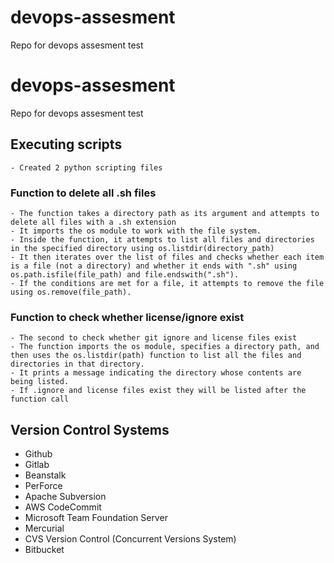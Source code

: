 # devops-assesment
Repo for devops assesment test
# devops-assesment
Repo for devops assesment test

## Executing scripts
    - Created 2 python scripting files
### Function to delete all .sh files 
    - The function takes a directory path as its argument and attempts to delete all files with a .sh extension 
    - It imports the os module to work with the file system.
    - Inside the function, it attempts to list all files and directories in the specified directory using os.listdir(directory_path)
    - It then iterates over the list of files and checks whether each item is a file (not a directory) and whether it ends with ".sh" using os.path.isfile(file_path) and file.endswith(".sh").
    - If the conditions are met for a file, it attempts to remove the file using os.remove(file_path).
### Function to check whether license/ignore exist
    - The second to check whether git ignore and license files exist
    - The function imports the os module, specifies a directory path, and then uses the os.listdir(path) function to list all the files and directories in that directory.
    - It prints a message indicating the directory whose contents are being listed.
    - If .ignore and license files exist they will be listed after the function call

## Version Control Systems
- Github
- Gitlab
- Beanstalk
- PerForce
- Apache Subversion
- AWS CodeCommit
-  Microsoft Team Foundation Server
-  Mercurial
- CVS Version Control (Concurrent Versions System)
- Bitbucket